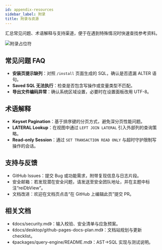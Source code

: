 ```yaml
---
id: appendix-resources
sidebar_label: 附录
title: 附录与资源
---
```


汇总常见问题、术语解释与支持渠道，便于在遇到特殊情况时快速查找参考资料。

![附录占位符](/img/placeholders/appendix.svg)

## 常见问题 FAQ
- **安装页提示缺列**：对照 `/install` 页面生成的 SQL，确认是否遗漏 ALTER 语句。
- **Saved SQL 无法执行**：检查是否包含写操作或变量类型不匹配。
- **导出文件编码异常**：确认系统区域设置，必要时在设置面板改用 UTF-8。

## 术语解释
- **Keyset Pagination**：基于排序键的分页方式，避免深分页性能问题。
- **LATERAL Lookup**：在视图中通过 `LEFT JOIN LATERAL` 引入外部列的查询策略。
- **Read-only Session**：通过 `SET TRANSACTION READ ONLY` 与超时守护限制写操作的会话。

## 支持与反馈
- GitHub Issues：提交 Bug 或功能需求，附带复现信息与日志片段。
- 安全邮箱：若发现潜在安全问题，请发送至安全团队地址，并在主题中标注“reiDbView”。
- 文档改进：欢迎在文档页点击“在 GitHub 上编辑此页”提交 PR。

## 相关文档
- 《docs/security.md》：输入校验、安全清单与应急预案。
- 《docs/desktop/github-pages-docs-plan.md》：文档站规划与更新 checklist。
- 《packages/query-engine/README.md》：AST→SQL 实现与测试说明。
